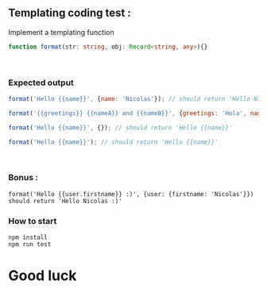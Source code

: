 ## Templating coding test :
Implement a templating function 
```typescript
function format(str: string, obj: Record<string, any>){}
```
​
### Expected output
```javascript
format('Hello {{name}}', {name: 'Nicolas'}); // should return 'Hello Nicolas'

format('{{greetings}} {{nameA}} and {{nameB}}', {greetings: 'Hola', nameA: 'Nicolas', nameB: 'Ulric'}); // should return 'Hola Nicolas and Ulric`

format('Hello {{name}}', {}); // should return 'Hello {{name}}'

format('Hello {{name}}'); // should return 'Hello {{name}}'
```
​
### Bonus :
```
format('Hello {{user.firstname}} :)', {user: {firstname: 'Nicolas'}}) should return 'Hello Nicolas :)'
```

### How to start
```
npm install
npm run test
```
# Good luck #
